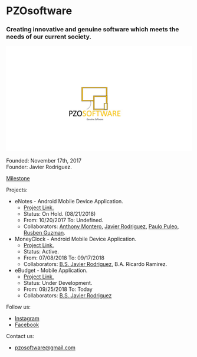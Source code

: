# PZOsoftware
### Creating innovative and genuine software which meets the needs of our current society.
![LOGO](https://github.com/Javierod/PZOsoftware/blob/master/PZOsoftware%20-%20Logo.jpg "PZOSOFTWARE logo")

Founded: November 17th, 2017<br>
Founder: Javier Rodriguez.<br>

[Milestone](https://github.com/PZOsoftware/PZOsoftware/blob/master/milestones.md "Company Milestone")

Projects:
  + eNotes - Android Mobile Device Application.
    - [Project Link.](https://github.com/Javierod/SharedList-sList "Project Link")
    - Status: On Hold. (08/21/2018)
    - From: 10/20/2017 To: Undefined.
    - Collaborators: [Anthony Montero](https://github.com/anth0nieto), [Javier Rodriguez](https://github.com/Javierod), [Paulo Puleo](https://github.com/puleopaulo), [Rusben Guzman](https://github.com/ruzguz).
  + MoneyClock - Android Mobile Device Application.
    - [Project Link.](https://github.com/Javierod/eCheck "Project Link")
    - Status: Active.
    - From: 07/08/2018 To: 09/17/2018
    - Collaborators: [B.S. Javier Rodriguez](https://github.com/Javierod), B.A. Ricardo Ramirez.
  + eBudget - Mobile Application.
    - [Project Link.](https://github.com/PZOsoftware/eBudget "Project Link")
    - Status: Under Development.
    - From: 09/25/2018 To: Today
    - Collaborators: [B.S. Javier Rodriguez](https://github.com/Javierod)
    
Follow us: 
  + [Instagram](https://www.instagram.com/pzosoftware/ "Instagram Account")
  + [Facebook](https://www.facebook.com/pzosoftware/ "Facebook Account")

Contact us:
  + pzosoftware@gmail.com
